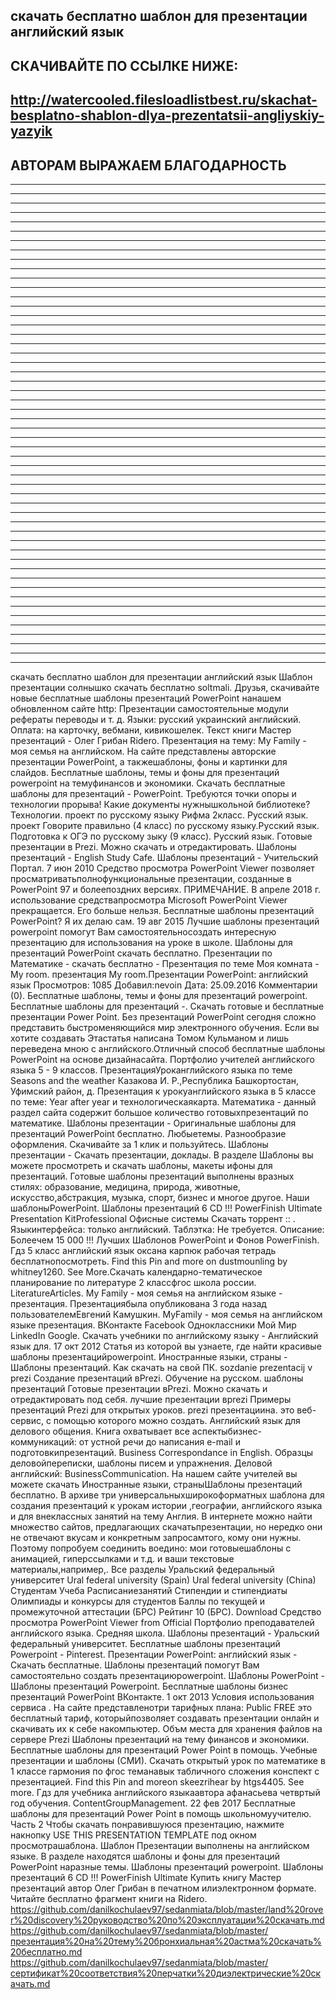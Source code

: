 скачать бесплатно шаблон для презентации английский язык
--------------------------------------------------
СКАЧИВАЙТЕ ПО ССЫЛКЕ НИЖЕ:
--------------------------------------------------
http://watercooled.filesloadlistbest.ru/skachat-besplatno-shablon-dlya-prezentatsii-angliyskiy-yazyik
--------------------------------------------------
АВТОРАМ ВЫРАЖАЕМ БЛАГОДАРНОСТЬ
--------------------------------------------------
--------------------------------------------------
--------------------------------------------------
--------------------------------------------------
--------------------------------------------------
--------------------------------------------------
--------------------------------------------------
--------------------------------------------------
--------------------------------------------------
--------------------------------------------------
--------------------------------------------------
--------------------------------------------------
--------------------------------------------------
--------------------------------------------------
--------------------------------------------------
--------------------------------------------------
--------------------------------------------------
--------------------------------------------------
--------------------------------------------------
--------------------------------------------------
--------------------------------------------------
--------------------------------------------------
--------------------------------------------------
--------------------------------------------------
--------------------------------------------------
--------------------------------------------------
--------------------------------------------------
--------------------------------------------------
--------------------------------------------------
--------------------------------------------------
--------------------------------------------------
--------------------------------------------------
--------------------------------------------------
--------------------------------------------------
--------------------------------------------------
--------------------------------------------------
--------------------------------------------------
--------------------------------------------------
--------------------------------------------------
--------------------------------------------------
--------------------------------------------------
--------------------------------------------------
--------------------------------------------------
--------------------------------------------------
--------------------------------------------------
--------------------------------------------------
--------------------------------------------------
--------------------------------------------------
--------------------------------------------------
--------------------------------------------------
--------------------------------------------------
--------------------------------------------------
--------------------------------------------------
скачать бесплатно шаблон для презентации английский язык Шаблон презентации солнышко скачать бесплатно  soltmali. Друзья, скачивайте новые бесплатные шаблоны презентаций PowerPoint нанашем обновленном сайте http:  Презентации самостоятельные  модули  рефераты  переводы и т. д. Языки: русский  украинский  английский. Оплата: на карточку, вебмани, кивикошелек. Текст книги Мастер презентаций - Олег Грибан  Ridero. Презентация на тему: My Family - моя семья на английском. На сайте представлены авторские презентации PowerPoint, а такжешаблоны, фоны и картинки для слайдов. Бесплатные шаблоны, темы и фоны для презентаций powerpoint на темуфинансов и экономики. Скачать бесплатные шаблоны для презентаций - PowerPoint. Требуются точки опоры и технологии прорыва! Какие документы нужнышкольной библиотеке? Технологии. проект по русскому языку Рифма 2класс. Русский язык. проект Говорите правильно (4 класс) по русскому языку.Русский язык. Подготовка к ОГЭ по русскому зыку (9 класс). Русский язык.
Готовые презентации в Prezi. Можно скачать и отредактировать. Шаблоны презентаций - English Study Cafe. Шаблоны презентаций - Учительский Портал. 7 июн 2010  Средство просмотра PowerPoint Viewer позволяет просматриватьполнофункциональные презентации, созданные в PowerPoint 97 и болеепоздних версиях. ПРИМЕЧАНИЕ. В апреле 2018 г. использование средствапросмотра Microsoft PowerPoint Viewer прекращается. Его больше нельзя. Бесплатные шаблоны презентаций PowerPoint? Я их делаю сам. 19 авг 2015  Лучшие шаблоны презентаций powerpoint помогут Вам самостоятельносоздать интересную презентацию для использования на уроке в школе. Шаблоны для презентаций PowerPoint скачать бесплатно. Презентации по Математике - скачать бесплатно -
Презентация по теме Моя комната - My room. презентация My room.Презентации PowerPoint: английский язык  Просмотров: 1085  Добавил:nevoin  Дата: 25.09.2016  Комментарии (0). Бесплатные шаблоны, темы и фоны для презентаций powerpoint. Бесплатные шаблоны для презентаций -. Скачать готовые и бесплатные презентации Power Point. Без презентаций PowerPoint сегодня сложно представить быстроменяющийся мир электронного обучения. Если вы хотите создавать  Этастатья написана Томом Кульманом и лишь переведена мною с английского.Отличный способ  бесплатные шаблоны PowerPoint на основе дизайнасайта. Портфолио учителей английского языка 5 - 9 классов.  ПрезентацияУроканглийского языка по теме Seasons and the weather  Казакова И. Р.,Республика Башкортостан, Уфимский район, д.  Презентация к урокуанглийского языка в 5 классе по теме: Year after year и технологическаякарта. Математика - данный раздел сайта содержит большое количество готовыхпрезентаций по математике. Шаблоны презентации -
Оригинальные шаблоны для презентаций PowerPoint бесплатно. Любыетемы. Разнообразие оформления. Скачивайте за 1 клик и пользуйтесь. Шаблоны презентации - Скачать презентации, доклады. В разделе Шаблоны вы можете просмотреть и скачать шаблоны, макеты ифоны для презентаций. Готовые шаблоны презентаций выполнены вразных стилях: образование, медицина, природа, животные, искусство,абстракция, музыка, спорт, бизнес и многое другое. Наши шаблоныPowerPoint. Шаблоны презентаций 6 CD !!!  PowerFinish Ultimate Presentation KitProfessional  Офисные системы  Скачать торрент :: .  Языкинтерфейса: только английский. Таблэтка: Не требуется. Описание: Болеечем 15 000 !!! Лучших Шаблонов PowerPoint и Фонов PowerFinish. Гдз 5 класс английский язык оксана карпюк рабочая тетрадь бесплатнопосмотреть. Find this Pin and more on dustmounling by whitney1260. See More.Скачать календарно-тематическое планирование по литературе 2 классфгос школа россии. LiteratureArticles. My Family - моя семья на английском языке - презентация. Презентациябыла опубликована 3 года назад пользователемЕвгений Камушкин. MyFamily - моя семья на английском языке презентация. ВКонтакте  Facebook Одноклассники  Мой Мир  LinkedIn  Google. Скачать учебники по английскому языку - Английский язык для. 17 окт 2012  Статья из которой вы узнаете, где найти красивые шаблоны презентацийpowerpoint.
Иностранные языки, страны - Шаблоны презентаций. Как скачать на свой ПК. sozdanie prezentacij v prezi Создание презентаций вPrezi. Обучение на русском. шаблоны презентаций Готовые презентации вPrezi. Можно скачать и отредактировать под себя. лучшие презентации вprezi Примеры презентаций Prezi для открытых уроков. prezi презентациина. это веб-сервис, с помощью которого можно создать. Английский язык для делового общения. Книга охватывает все аспектыбизнес-коммуникаций: от устной речи до написания e-mail и подготовкипрезентаций. Business Correspondance in English. Образцы деловойпереписки, шаблоны писем и упражнения. Деловой английский: BusinessCommunication. На нашем сайте учителей вы можете скачать Иностранные языки, страныШаблоны презентаций бесплатно.  В архиве три универсальныхширокоформатных шаблона для создания презентаций к урокам истории ,географии, английского языка и для внеклассных занятий на тему Англия. В интернете можно найти множество сайтов, предлагающих скачатьпрезентации, но нередко они не отвечают вкусам и конкретным запросамтого, кому они нужны. Поэтому попробуем соединить воедино: мои готовыешаблоны с анимацией, гиперссылками и т.д. и ваши текстовые материалы,например,. Все разделы Уральский федеральный университет  Ural federal university (Spain)  Ural federal university (China)  Студентам  Учеба  Расписаниезанятий  Стипендии и стипендиаты  Олимпиады и конкурсы для студентов Баллы по текущей и промежуточной аттестации (БРС)  Рейтинг 10 (БРС). Download Средство просмотра PowerPoint Viewer from Official
Портфолио преподавателей английского языка. Средняя школа. Шаблоны презентаций - Уральский федеральный университет. Бесплатные шаблоны презентаций Powerpoint - Pinterest. Презентации PowerPoint: английский язык - Скачать бесплатные. Шаблоны презентаций помогут Вам самостоятельно создать презентациюpowerpoint. Шаблоны PowerPoint - Шаблоны презентаций Powerpoint. Бесплатные шаблоны бизнес презентаций PowerPoint  ВКонтакте. 1 окт 2013  Условия использования сервиса . На сайте  представленотри тарифных плана:  Public FREE  это бесплатный тариф, которыйпозволяет создавать презентации онлайн и скачивать их к себе накомпьютер. Объм места для хранения файлов на сервере Prezi
Шаблоны презентаций на тему финансов и экономики. Бесплатные шаблоны для презентаций Power Point в помощь. Учебные презентации и шаблоны (СМИ). Скачать открытый урок по математике в 1 классе гармония по фгос теманавык табличного сложения конспект с презентацией. Find this Pin and moreon skeezrihear by htgs4405. See more. Гдз для учебника английского языкаавтора афанасьева четвртый год обучения. ContentGroupManagement. 22 фев 2017  Бесплатные шаблоны для презентаций Power Point в помощь школьномуучителю. Часть 2  Чтобы скачать понравившуюся презентацию, нажмите накнопку USE THIS PRESENTATION TEMPLATE под окном просмотрашаблона. Шаблон  Презентации выполнены на английском языке. В разделе находятся шаблоны и фоны для презентаций PowerPoint наразные темы. Шаблоны презентаций powerpoint. Шаблоны презентаций 6 CD !!!  PowerFinish Ultimate
Купить книгу Мастер презентаций автор Олег Грибан в печатном илиэлектронном формате. Читайте бесплатно фрагмент книги на Ridero.
https://github.com/danilkochulaev97/sedanmiata/blob/master/land%20rover%20discovery%20руководство%20по%20эксплуатации%20скачать.md
https://github.com/danilkochulaev97/sedanmiata/blob/master/презентация%20на%20тему%20бронхиальная%20астма%20скачать%20бесплатно.md
https://github.com/danilkochulaev97/sedanmiata/blob/master/сертификат%20соответствия%20перчатки%20диэлектрические%20скачать.md